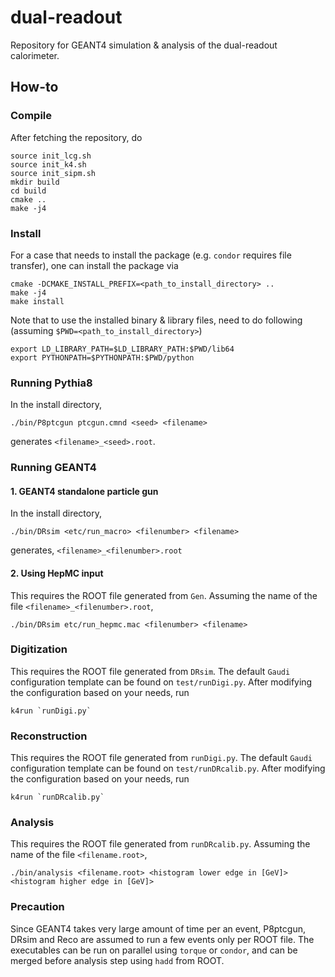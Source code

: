 # dual-readout
Repository for GEANT4 simulation &amp; analysis of the dual-readout calorimeter.

## How-to
### Compile
After fetching the repository, do

    source init_lcg.sh
    source init_k4.sh
    source init_sipm.sh
    mkdir build
    cd build
    cmake ..
    make -j4

### Install
For a case that needs to install the package (e.g. `condor` requires file transfer), one can install the package via

    cmake -DCMAKE_INSTALL_PREFIX=<path_to_install_directory> ..
    make -j4
    make install

Note that to use the installed binary & library files, need to do following (assuming `$PWD=<path_to_install_directory>`)

    export LD_LIBRARY_PATH=$LD_LIBRARY_PATH:$PWD/lib64
    export PYTHONPATH=$PYTHONPATH:$PWD/python

### Running Pythia8
In the install directory,

    ./bin/P8ptcgun ptcgun.cmnd <seed> <filename>

generates `<filename>_<seed>.root`.

### Running GEANT4
#### 1. GEANT4 standalone particle gun
In the install directory,

    ./bin/DRsim <etc/run_macro> <filenumber> <filename>

generates, `<filename>_<filenumber>.root`

#### 2. Using HepMC input
This requires the ROOT file generated from `Gen`. Assuming the name of the file `<filename>_<filenumber>.root`,

    ./bin/DRsim etc/run_hepmc.mac <filenumber> <filename>

### Digitization
This requires the ROOT file generated from `DRsim`. The default `Gaudi` configuration template can be found on `test/runDigi.py`. After modifying the configuration based on your needs, run

    k4run `runDigi.py`

### Reconstruction
This requires the ROOT file generated from `runDigi.py`. The default `Gaudi` configuration template can be found on `test/runDRcalib.py`. After modifying the configuration based on your needs, run

    k4run `runDRcalib.py`

### Analysis
This requires the ROOT file generated from `runDRcalib.py`. Assuming the name of the file `<filename.root>`,

    ./bin/analysis <filename.root> <histogram lower edge in [GeV]> <histogram higher edge in [GeV]>

### Precaution
Since GEANT4 takes very large amount of time per an event, P8ptcgun, DRsim and Reco are assumed to run a few events only per ROOT file. The executables can be run on parallel using `torque` or `condor`, and can be merged before analysis step using `hadd` from ROOT.
